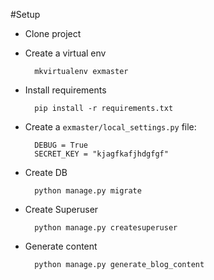 #Setup

* Clone project
* Create a virtual env

        mkvirtualenv exmaster
    
* Install requirements

        pip install -r requirements.txt

* Create a `exmaster/local_settings.py` file:

        DEBUG = True
        SECRET_KEY = "kjagfkafjhdgfgf"
    
* Create DB

        python manage.py migrate

* Create Superuser

        python manage.py createsuperuser

* Generate content

        python manage.py generate_blog_content

